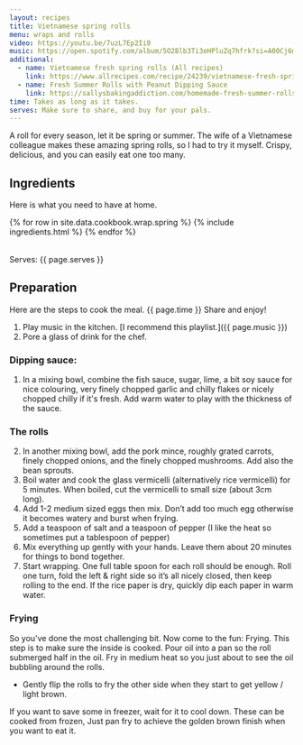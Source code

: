 ```yaml
---
layout: recipes
title: Vietnamese spring rolls
menu: wraps and rolls
video: https://youtu.be/7uzL7Ep2Ii0
music: https://open.spotify.com/album/5O2Blb3Ti3eHPluZq7hfrk?si=A00Cj6mOTeapmfKbc9Iy9w
additional:
  - name: Vietnamese fresh spring rolls (All recipes)
    link: https://www.allrecipes.com/recipe/24239/vietnamese-fresh-spring-rolls/
  - name: Fresh Summer Rolls with Peanut Dipping Sauce
    link: https://sallysbakingaddiction.com/homemade-fresh-summer-rolls-with-easy-peanut-dipping-sauce/
time: Takes as long as it takes.
serves: Make sure to share, and buy for your pals.
---
```


A roll for every season, let it be spring or summer. The wife of a Vietnamese colleague makes these amazing spring rolls, so I had to try it myself. Crispy, delicious, and you can easily eat one too many.

## Ingredients

Here is what you need to have at home.

<table>
  {% for row  in site.data.cookbook.wrap.spring %}
{% include ingredients.html %}
  {% endfor %}
</table>

Serves: {{ page.serves }}

## Preparation

Here are the steps to cook the meal. {{ page.time }} Share and enjoy!

1. Play music in the kitchen. [I recommend this playlist.]({{ page.music }})
2. Pore a glass of drink for the chef.

### Dipping sauce:

1. In a mixing bowl, combine the fish sauce, sugar, lime, a bit soy sauce for nice colouring, very finely chopped garlic and chilly flakes or nicely chopped chilly if it's fresh. Add warm water to play with the thickness of the sauce.

### The rolls

2. In another mixing bowl, add the pork mince, roughly grated carrots, finely chopped onions, and the finely chopped mushrooms. Add also the bean sprouts.
3. Boil water and cook the glass vermicelli (alternatively rice vermicelli) for 5 minutes. When boiled, cut the vermicelli to small size (about 3cm long).
4. Add 1-2 medium sized eggs then mix. Don’t add too much egg otherwise it becomes watery and burst when frying.
5. Add a teaspoon of salt and a teaspoon of pepper (I like the heat so sometimes put a tablespoon of pepper)
6. Mix everything up gently with your hands. Leave them about 20 minutes for things to bond together.
7. Start wrapping. One full table spoon for each roll should be enough. Roll one turn, fold the left & right side so it’s all nicely closed, then  keep rolling to the end. If the rice paper is dry, quickly dip each paper in warm water. 

### Frying

So you’ve done the most challenging bit. Now come to the fun: Frying. This step is to make sure the inside is cooked. Pour oil into a pan so the roll submerged half in the oil. Fry in medium heat so you just about to see the oil bubbling around the rolls. 
- Gently flip the rolls to fry the other side when they start to get yellow / light brown.

If you want to save some in freezer, wait for it to cool down. These can be cooked from frozen, Just pan fry to achieve the golden brown finish when you want to eat it.
